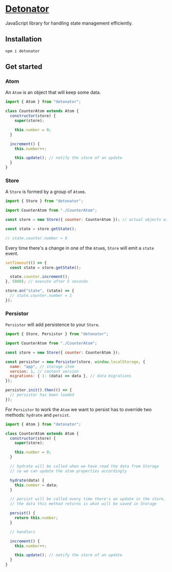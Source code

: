 # [Detonator](https://detonator.dev/)

JavaScript library for handling state management efficiently.

## Installation

```
npm i detonator
```

## Get started

### Atom

An `Atom` is an object that will keep some data.

```js
import { Atom } from "detonator";

class CounterAtom extends Atom {
  constructor(store) {
    super(store);

    this.number = 0;
  }

  increment() {
    this.number++;

    this.update(); // notify the store of an update
  }
}
```

### Store

A `Store` is formed by a group of `Atom`s.

```js
import { Store } from "detonator";

import CounterAtom from "./CounterAtom";

const store = new Store({ counter: CounterAtom }); // actual objects will be created internally

const state = store.getState();

// state.counter.number = 0
```

Every time there's a change in one of the `Atom`s, `Store` will emit a `state` event.

```js
setTimeout(() => {
  const state = store.getState();

  state.counter.increment();
}, 5000); // execute after 5 seconds

store.on("state", (state) => {
  // state.counter.number = 1
});
```

### Persistor

`Persistor` will add persistence to your `Store`.

```js
import { Store, Persistor } from "detonator";

import CounterAtom from "./CounterAtom";

const store = new Store({ counter: CounterAtom });

const persistor = new Persistor(store, window.localStorage, {
  name: "app", // storage item
  version: 1, // content version
  migrations: { 1: (data) => data }, // data migrations
});

persistor.init().then(() => {
  // persistor has been loaded
});
```

For `Persistor` to work the `Atom` we want to persist has to override two methods: `hydrate` and `persist`.

```js
import { Atom } from "detonator";

class CounterAtom extends Atom {
  constructor(store) {
    super(store);

    this.number = 0;
  }

  // hydrate will be called when we have read the data from Storage
  // so we can update the atom properties accordingly

  hydrate(data) {
    this.number = data;
  }

  // persist will be called every time there's an update in the store,
  // the data this method returns is what will be saved in Storage

  persist() {
    return this.number;
  }

  // handlers

  increment() {
    this.number++;

    this.update(); // notify the store of an update
  }
}
```
